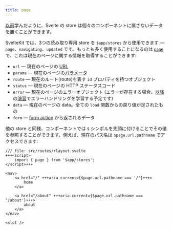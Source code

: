 ```yaml
---
title: page
---
```


[以前](writable-stores)学んだように、Svelte の store は個々のコンポーネントに属さないデータを置くことができます。

SvelteKit では、3つの読み取り専用 store を `$app/stores` から使用できます — `page`、`navigating`、`updated` です。もっとも多く使用することになるのは [`page`](https://kit.svelte.jp/docs/types#public-types-page) で、これは現在のページに関する情報を取得することができます:

* `url` — 現在のページの [URL](https://developer.mozilla.org/ja/docs/Web/API/URL)
* `params` — 現在のページの[パラメータ](params)
* `route` — 現在のルート(route)を表す `id` プロパティを持つオブジェクト
* `status` — 現在のページの HTTP ステータスコード
* `error` — 現在のページのエラーオブジェクト (エラーが存在する場合。[以降](error-basics)の[演習](handleerror)でエラーハンドリングを学習する予定です)
* `data` — 現在のページの data。全ての `load` 関数からの戻り値が足されたもの
* `form` — [form action](the-form-element) から返されるデータ

他の store と同様、コンポーネントでは `$` シンボルを先頭に付けることでその値を参照することができます。例えば、現在のパス名は `$page.url.pathname` でアクセスできます:

```svelte
/// file: src/routes/+layout.svelte
+++<script>
	import { page } from '$app/stores';
</script>+++

<nav>
	<a href="/" +++aria-current={$page.url.pathname === '/'}+++>
		home
	</a>

	<a href="/about" +++aria-current={$page.url.pathname === '/about'}+++>
		about
	</a>
</nav>

<slot />
```
